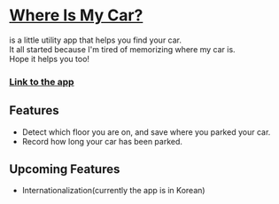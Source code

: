 # [Where Is My Car?](https://www.whereismycar.link)

is a little utility app that helps you find your car.  
It all started because I'm tired of memorizing where my car is.  
Hope it helps you too!

### [Link to the app](https://www.whereismycar.link)

## Features

- Detect which floor you are on, and save where you parked your car.
- Record how long your car has been parked.

## Upcoming Features

- Internationalization(currently the app is in Korean)
